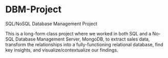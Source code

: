 # DBM-Project
SQL/NoSQL Database Management Project


This is a long-form class project where we worked in both SQL and a No-SQL Database Management Server, MongoDB, to extract sales data, transform the relationships into a fully-functioning relational database, find key insights, and visualize/contextualize our findings.
